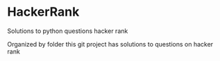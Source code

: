 # HackerRank
Solutions to python questions hacker rank

Organized by folder this git project has solutions to questions on hacker rank
